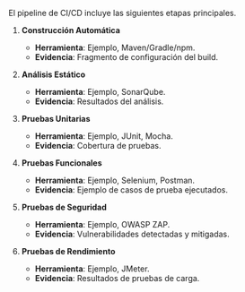 El pipeline de CI/CD incluye las siguientes etapas principales.

1. **Construcción Automática**

   - **Herramienta**: Ejemplo, Maven/Gradle/npm.
   - **Evidencia**: Fragmento de configuración del build.
2. **Análisis Estático**

   - **Herramienta**: Ejemplo, SonarQube.
   - **Evidencia**: Resultados del análisis.
3. **Pruebas Unitarias**

   - **Herramienta**: Ejemplo, JUnit, Mocha.
   - **Evidencia**: Cobertura de pruebas.
4. **Pruebas Funcionales**

   - **Herramienta**: Ejemplo, Selenium, Postman.
   - **Evidencia**: Ejemplo de casos de prueba ejecutados.
5. **Pruebas de Seguridad**

   - **Herramienta**: Ejemplo, OWASP ZAP.
   - **Evidencia**: Vulnerabilidades detectadas y mitigadas.
6. **Pruebas de Rendimiento**

   - **Herramienta**: Ejemplo, JMeter.
   - **Evidencia**: Resultados de pruebas de carga.
